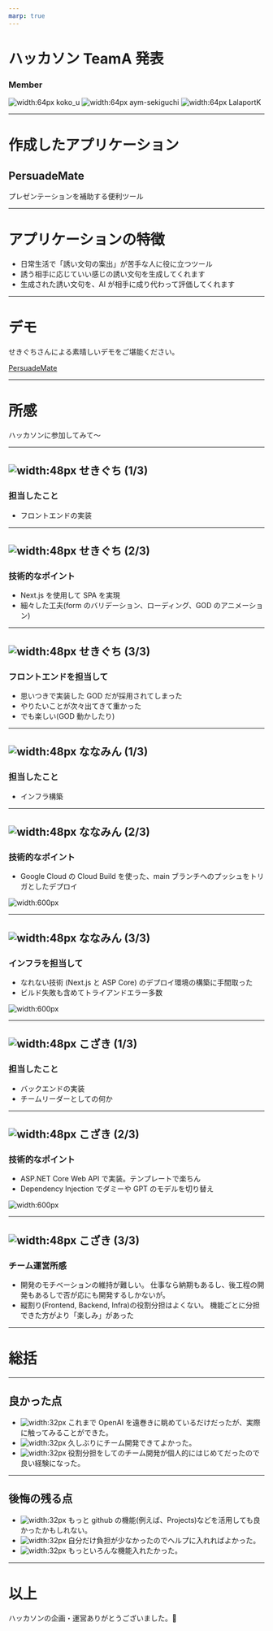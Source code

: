 ```yaml
---
marp: true
---
```


# ハッカソン TeamA 発表

### Member

![width:64px](https://github.com/koko-u.png) koko_u
![width:64px](https://github.com/aym-sekiguchi.png) aym-sekiguchi
![width:64px](https://github.com/LalaportK.png) LalaportK

---

# 作成したアプリケーション

## PersuadeMate

プレゼンテーションを補助する便利ツール

---

# アプリケーションの特徴

- 日常生活で「誘い文句の案出」が苦手な人に役に立つツール
- 誘う相手に応じていい感じの誘い文句を生成してくれます
- 生成された誘い文句を、AI が相手に成り代わって評価してくれます

---

# デモ

せきぐちさんによる素晴しいデモをご堪能ください。

[PersuadeMate](https://persuademate-frontend-ovkyr72pqq-an.a.run.app/)

---

# 所感

ハッカソンに参加してみて〜

---

## ![width:48px](https://github.com/aym-sekiguchi.png) せきぐち (1/3)

### 担当したこと

- フロントエンドの実装

---

## ![width:48px](https://github.com/aym-sekiguchi.png) せきぐち (2/3)

### 技術的なポイント

- Next.js を使用して SPA を実現
- 細々した工夫(form のバリデーション、ローディング、GOD のアニメーション)

---

## ![width:48px](https://github.com/aym-sekiguchi.png) せきぐち (3/3)

### フロントエンドを担当して

- 思いつきで実装した GOD だが採用されてしまった
- やりたいことが次々出てきて重かった
- でも楽しい(GOD 動かしたり)

---

## ![width:48px](https://github.com/LalaportK.png) ななみん (1/3)

### 担当したこと

- インフラ構築

---

## ![width:48px](https://github.com/LalaportK.png) ななみん (2/3)

### 技術的なポイント

- Google Cloud の Cloud Build を使った、main ブランチへのプッシュをトリガとしたデプロイ

![width:600px](./images/architecture.png)

---

## ![width:48px](https://github.com/LalaportK.png) ななみん (3/3)

### インフラを担当して

- なれない技術 (Next.js と ASP Core) のデプロイ環境の構築に手間取った
- ビルド失敗も含めてトライアンドエラー多数

![width:600px](./images/build.png)

---

## ![width:48px](https://github.com/koko-u.png) こざき (1/3)

### 担当したこと

- バックエンドの実装
- チームリーダーとしての何か

---

## ![width:48px](https://github.com/koko-u.png) こざき (2/3)

### 技術的なポイント

- ASP.NET Core Web API で実装。テンプレートで楽ちん
- Dependency Injection でダミーや GPT のモデルを切り替え

![width:600px](./images/backend.png)

---

## ![width:48px](https://github.com/koko-u.png) こざき (3/3)

### チーム運営所感

- 開発のモチベーションの維持が難しい。
  仕事なら納期もあるし、後工程の開発もあるしで否が応にも開発するしかないが。
- 縦割り(Frontend, Backend, Infra)の役割分担はよくない。
  機能ごとに分担できた方がより「楽しみ」があった

---

# 総括

---

## 良かった点

- ![width:32px](https://github.com/koko-u.png) これまで OpenAI を遠巻きに眺めているだけだったが、実際に触ってみることができた。
- ![width:32px](https://github.com/LaLaportK.png) 久しぶりにチーム開発できてよかった。
- ![width:32px](https://github.com/aym-sekiguchi.png) 役割分担をしてのチーム開発が個人的にはじめてだったので良い経験になった。

---

## 後悔の残る点

- ![width:32px](https://github.com/koko-u.png) もっと github の機能(例えば、Projects)などを活用しても良かったかもしれない。
- ![width:32px](https://github.com/LaLaportK.png) 自分だけ負担が少なかったのでヘルプに入れればよかった。
- ![width:32px](https://github.com/aym-sekiguchi.png) もっといろんな機能入れたかった。

---

# 以上

ハッカソンの企画・運営ありがとうございました。🙇
